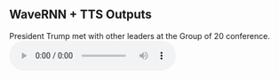 ## WaveRNN + TTS Outputs
President Trump met with other leaders at the Group of 20 conference.
<audio src="https://github.com/fatchord/model_outputs/blob/master/ljspeech_9bit_mulaw/tts1.wav?raw=true" controls preload></audio>

